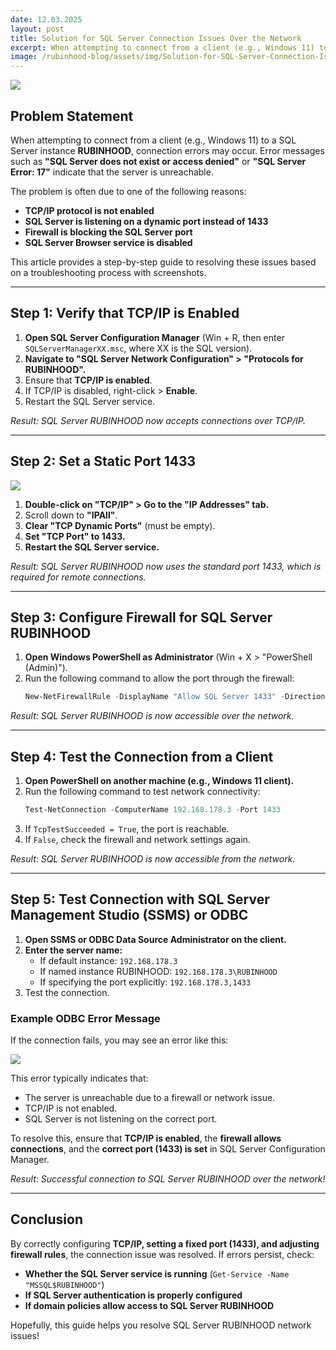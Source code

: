 ```yaml
---
date: 12.03.2025
layout: post
title: Solution for SQL Server Connection Issues Over the Network
excerpt: When attempting to connect from a client (e.g., Windows 11) to a SQL Server instance RUBINHOOD, connection errors may occur. Error messages such as "SQL Server does not exist or access denied" or "SQL Server Error: 17 indicate that the server is unreachable.
image: /rubinhood-blog/assets/img/Solution-for-SQL-Server-Connection-Issues-Over-the-Network/003.png
---
```


![](/rubinhood-blog/assets/img/Solution-for-SQL-Server-Connection-Issues-Over-the-Network/003.png)

## **Problem Statement**

When attempting to connect from a client (e.g., Windows 11) to a SQL Server instance **RUBINHOOD**, connection errors may occur. Error messages such as **"SQL Server does not exist or access denied"** or **"SQL Server Error: 17"** indicate that the server is unreachable.

The problem is often due to one of the following reasons:

- **TCP/IP protocol is not enabled**
- **SQL Server is listening on a dynamic port instead of 1433**
- **Firewall is blocking the SQL Server port**
- **SQL Server Browser service is disabled**

This article provides a step-by-step guide to resolving these issues based on a troubleshooting process with screenshots.

---

## **Step 1: Verify that TCP/IP is Enabled**

1. **Open SQL Server Configuration Manager** (Win + R, then enter `SQLServerManagerXX.msc`, where XX is the SQL version).
2. **Navigate to "SQL Server Network Configuration" > "Protocols for RUBINHOOD".**
3. Ensure that **TCP/IP is enabled**.
4. If TCP/IP is disabled, right-click > **Enable**.
5. Restart the SQL Server service.

*Result: SQL Server RUBINHOOD now accepts connections over TCP/IP.*

---

## **Step 2: Set a Static Port 1433**

![](/rubinhood-blog/assets/img/Solution-for-SQL-Server-Connection-Issues-Over-the-Network/002.jpg)

1. **Double-click on "TCP/IP" > Go to the "IP Addresses" tab.**
2. Scroll down to **"IPAll"**.
3. **Clear "TCP Dynamic Ports"** (must be empty).
4. **Set "TCP Port" to 1433.**
5. **Restart the SQL Server service.**

*Result: SQL Server RUBINHOOD now uses the standard port 1433, which is required for remote connections.*

---

## **Step 3: Configure Firewall for SQL Server RUBINHOOD**

1. **Open Windows PowerShell as Administrator** (Win + X > "PowerShell (Admin)").
2. Run the following command to allow the port through the firewall:
   ```powershell
   New-NetFirewallRule -DisplayName "Allow SQL Server 1433" -Direction Inbound -Protocol TCP -LocalPort 1433 -Action Allow
   ```

*Result: SQL Server RUBINHOOD is now accessible over the network.*

---

## **Step 4: Test the Connection from a Client**

1. **Open PowerShell on another machine (e.g., Windows 11 client).**
2. Run the following command to test network connectivity:
   ```powershell
   Test-NetConnection -ComputerName 192.168.178.3 -Port 1433
   ```
3. If `TcpTestSucceeded = True`, the port is reachable.
4. If `False`, check the firewall and network settings again.

*Result: SQL Server RUBINHOOD is now accessible from the network.*

---

## **Step 5: Test Connection with SQL Server Management Studio (SSMS) or ODBC**

1. **Open SSMS or ODBC Data Source Administrator on the client.**
2. **Enter the server name:**
   - If default instance: `192.168.178.3`
   - If named instance RUBINHOOD: `192.168.178.3\RUBINHOOD`
   - If specifying the port explicitly: `192.168.178.3,1433`
3. Test the connection.

### **Example ODBC Error Message**
If the connection fails, you may see an error like this:

![](/rubinhood-blog/assets/img/Solution-for-SQL-Server-Connection-Issues-Over-the-Network/001.jpg)

This error typically indicates that:
- The server is unreachable due to a firewall or network issue.
- TCP/IP is not enabled.
- SQL Server is not listening on the correct port.

To resolve this, ensure that **TCP/IP is enabled**, the **firewall allows connections**, and the **correct port (1433) is set** in SQL Server Configuration Manager.

*Result: Successful connection to SQL Server RUBINHOOD over the network!*

---

## **Conclusion**

By correctly configuring **TCP/IP, setting a fixed port (1433), and adjusting firewall rules**, the connection issue was resolved. If errors persist, check:

- **Whether the SQL Server service is running** (`Get-Service -Name "MSSQL$RUBINHOOD"`)
- **If SQL Server authentication is properly configured**
- **If domain policies allow access to SQL Server RUBINHOOD**

Hopefully, this guide helps you resolve SQL Server RUBINHOOD network issues! 

